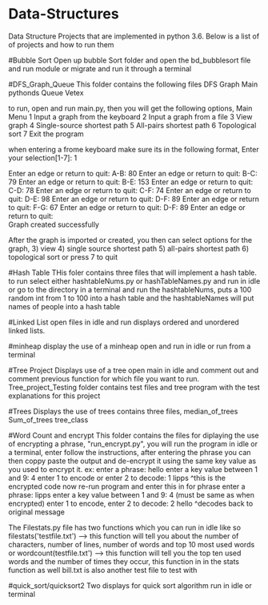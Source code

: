<h1>Data-Structures</h1>
Data Structure Projects that are implemented in python 3.6. Below is a list of of projects and how to run them

#Bubble Sort
Open up bubble Sort folder and open the bd_bubblesort file and run module or migrate and run it through a terminal

#DFS_Graph_Queue
This folder contains the following files 
DFS
Graph
Main
pythonds
Queue
Vetex

to run, open and run main.py, then you will get the following options,
Main Menu 
1	Input a graph from the keyboard 
2	Input a graph from a file 
3	View graph 
4	Single-source shortest path 
5	All-pairs shortest path 
6	Topological sort 
7	Exit the program 

when entering a frome keyboard make sure its in the following format,
Enter your selection[1-7]: 1 
 
Enter an edge or return to quit: A-B: 80 
Enter an edge or return to quit: B-C: 79 
Enter an edge or return to quit: B-E: 153 
Enter an edge or return to quit: C-D: 78 
Enter an edge or return to quit: C-F: 74 
Enter an edge or return to quit: D-E: 98 
Enter an edge or return to quit: D-F: 89 
Enter an edge or return to quit: F-G: 67 
Enter an edge or return to quit: D-F: 89 
Enter an edge or return to quit:  
Graph created successfully 

After the graph is imported or created, you then can select options for the graph, 
3) view
4) single source shortest path 
5) all-pairs shortest path
6) topological sort
or press 7 to quit

#Hash Table
THis foler contains three files that will implement a hash table. 
to run select either hashtableNums.py or hashTableNames.py and run in idle or go to the directory in a terminal and run
the hashtableNums, puts a 100 random int from 1 to 100 into a hash table and the hashtableNames will put names of people into a hash table

#Linked List
open files in idle and run
displays ordered and unordered linked lists.

#minheap 
display the use of a minheap
open and run in idle or run from a terminal

#Tree Project
Displays use of a tree
open main in idle and comment out and comment previous function for which file you want to run.
Tree_project_Testing folder contains test files and tree program with the test explanations for this project

#Trees
Displays the use of trees
contains three files, 
median_of_trees
Sum_of_trees
tree_class

#Word Count and encrypt
This folder contains the files for diplaying the use of encrypting a phrase, "run_encrypt.py", you will run the program in idle
or a terminal, enter follow the instructions, after entering the phrase you can then coppy paste the output and de-encrypt it using 
the same key value as you used to encrypt it.
ex: 
enter a phrase: hello
enter a key value between 1 and 9: 4
enter 1 to encode or enter 2 to decode: 1
lipps
^this is the encrypted code now re-run program and enter this in for phrase
enter a phrase: lipps
enter a key value between 1 and 9: 4 (must be same as when encrypted)
enter 1 to encode, enter 2 to decode: 2
hello
^decodes back to original message

The Filestats.py file has two functions which you can run in idle like so
filestats('testfile.txt') --> this function will tell you about the number of characters, number of lines, number of words and top 10 most used words
or wordcount(testfile.txt') --> this function will tell you the top ten used words and the number of times they occur, this function in in the stats function as well
bill.txt is also another test file to test with

#quick_sort/quicksort2
Two displays for quick sort algorithm
run in idle or terminal










